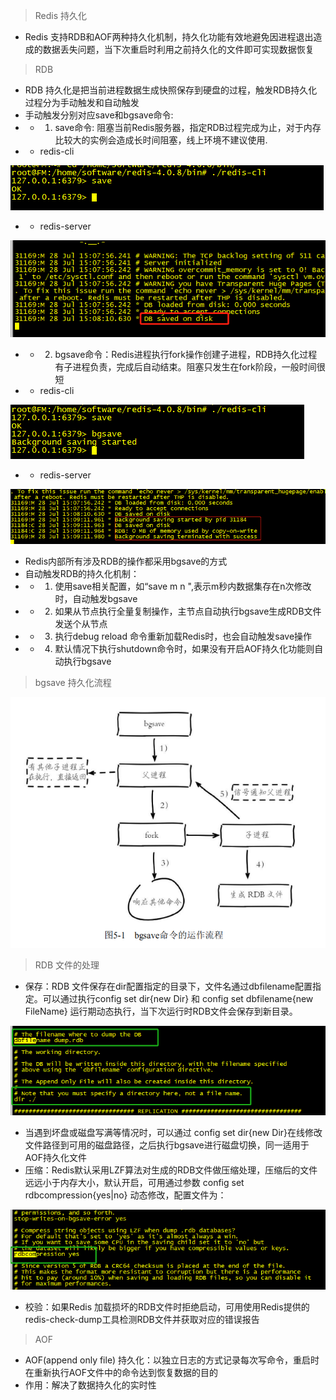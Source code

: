 > Redis 持久化
- Redis 支持RDB和AOF两种持久化机制，持久化功能有效地避免因进程退出造成的数据丢失问题，当下次重启时利用之前持久化的文件即可实现数据恢复

> RDB

- RDB 持久化是把当前进程数据生成快照保存到硬盘的过程，触发RDB持久化过程分为手动触发和自动触发
- 手动触发分别对应save和bgsave命令:
- - 1. save命令: 阻塞当前Redis服务器，指定RDB过程完成为止，对于内存比较大的实例会造成长时间阻塞，线上环境不建议使用.
- - redis-cli
  
![avator](images/save_cli.png)

- - redis-server

![avator](images/save_server.png)

- - 2. bgsave命令：Redis进程执行fork操作创建子进程，RDB持久化过程有子进程负责，完成后自动结束。阻塞只发生在fork阶段，一般时间很短

- - redis-cli

![avator](images/bgsave_cli.png)

- - redis-server

![avator](images/bgsave_server.png)

- Redis内部所有涉及RDB的操作都采用bgsave的方式
- 自动触发RDB的持久化机制：
- - 1. 使用save相关配置，如“save m n ",表示m秒内数据集存在n次修改时，自动触发bgsave
- - 2. 如果从节点执行全量复制操作，主节点自动执行bgsave生成RDB文件发送个从节点
- - 3. 执行debug reload 命令重新加载Redis时，也会自动触发save操作
- - 4. 默认情况下执行shutdown命令时，如果没有开启AOF持久化功能则自动执行bgsave

> bgsave 持久化流程

![avator](images/bgsave_step.png)

> RDB 文件的处理

- 保存：RDB 文件保存在dir配置指定的目录下，文件名通过dbfilename配置指定。可以通过执行config set dir{new Dir} 和 config set dbfilename{new FileName} 运行期动态执行，当下次运行时RDB文件会保存到新目录。

![avator](images/redis_config_dbfile.png)

- 当遇到坏盘或磁盘写满等情况时，可以通过 config set dir{new Dir}在线修改文件路径到可用的磁盘路径，之后执行bgsave进行磁盘切换，同一适用于AOF持久化文件   
- 压缩：Redis默认采用LZF算法对生成的RDB文件做压缩处理，压缩后的文件远远小于内存大小，默认开启，可用通过参数 config set rdbcompression{yes|no} 动态修改，配置文件为：

![avator](images/redis_com.png)

- 校验：如果Redis 加载损坏的RDB文件时拒绝启动，可用使用Redis提供的redis-check-dump工具检测RDB文件并获取对应的错误报告

> AOF 

- AOF(append only file) 持久化：以独立日志的方式记录每次写命令，重启时在重新执行AOF文件中的命令达到恢复数据的目的
- 作用：解决了数据持久化的实时性